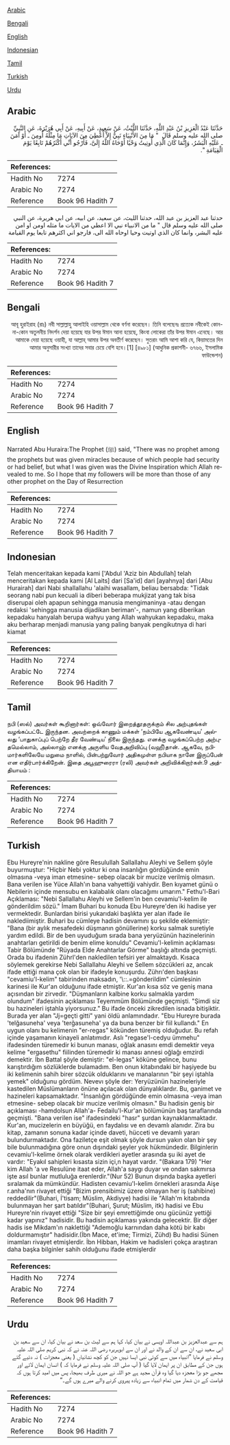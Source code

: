 [Arabic](#arabic)

[Bengali](#bengali)

[English](#english)

[Indonesian](#indonesian)

[Tamil](#tamil)

[Turkish](#turkish)

[Urdu](#urdu)

## Arabic


<div dir="rtl" lang="ar" style={{fontSize:'larger',backgroundColor:'#f8f9fa',padding:20}}>
حَدَّثَنَا عَبْدُ الْعَزِيزِ بْنُ عَبْدِ اللَّهِ، حَدَّثَنَا اللَّيْثُ، عَنْ سَعِيدٍ، عَنْ أَبِيهِ، عَنْ أَبِي هُرَيْرَةَ، عَنِ النَّبِيِّ صلى الله عليه وسلم قَالَ ‏ "‏ مَا مِنَ الأَنْبِيَاءِ نَبِيٌّ إِلاَّ أُعْطِيَ مِنَ الآيَاتِ مَا مِثْلُهُ أُومِنَ ـ أَوْ آمَنَ ـ عَلَيْهِ الْبَشَرُ، وَإِنَّمَا كَانَ الَّذِي أُوتِيتُ وَحْيًا أَوْحَاهُ اللَّهُ إِلَىَّ، فَأَرْجُو أَنِّي أَكْثَرُهُمْ تَابِعًا يَوْمَ الْقِيَامَةِ ‏"‏‏.‏
</div>
<div style={{backgroundColor:'#f8f9fa',padding:20, marginBottom: 10}}><table> <thead> <tr> <th>References:</th> <th></th> </tr> </thead> <tbody><tr><td>Hadith No</td><td>7274</td></tr><tr><td>Arabic No</td><td>7274</td></tr><tr><td>Reference</td><td>Book 96 Hadith 7</td></tr></tbody></table></div>


<div dir="rtl" lang="ar" style={{fontSize:'larger',backgroundColor:'#f8f9fa',padding:20}}>
حدثنا عبد العزيز بن عبد الله، حدثنا الليث، عن سعيد، عن ابيه، عن ابي هريرة، عن النبي صلى الله عليه وسلم قال " ما من الانبياء نبي الا اعطي من الايات ما مثله اومن او امن عليه البشر، وانما كان الذي اوتيت وحيا اوحاه الله الى، فارجو اني اكثرهم تابعا يوم القيامة
</div>
<div style={{backgroundColor:'#f8f9fa',padding:20, marginBottom: 10}}><table> <thead> <tr> <th>References:</th> <th></th> </tr> </thead> <tbody><tr><td>Hadith No</td><td>7274</td></tr><tr><td>Arabic No</td><td>7274</td></tr><tr><td>Reference</td><td>Book 96 Hadith 7</td></tr></tbody></table></div>

## Bengali


<div dir="rtl" lang="bn" style={{fontSize:'larger',backgroundColor:'#f8f9fa',padding:20}}>
আবূ হুরাইরাহ (রাঃ) নবী সাল্লাল্লাহু আলাইহি ওয়াসাল্লাম থেকে বর্ণনা করেছেন। তিনি বলেছেনঃ প্রত্যেক নবীকেই কোন-না-কোন অতুলনীয় নিদর্শন দেয়া হয়েছে যার উপর ঈমান আনা হয়েছে, কিংবা লোকেরা তাঁর উপর ঈমান এনেছে। আর আমাকে দেয়া হয়েছে ওয়াহী, যা আল্লাহ্ আমার উপর অবতীর্ণ করেছেন। সুতরাং আমি আশা করি যে, কিয়ামতের দিন আমার অনুসারীর সংখ্যা তাদের সবার চেয়ে বেশি হবে।[1] [৪৯৮১] (আধুনিক প্রকাশনী- ৬৭৬৬, ইসলামিক ফাউন্ডেশন)
</div>
<div style={{backgroundColor:'#f8f9fa',padding:20, marginBottom: 10}}><table> <thead> <tr> <th>References:</th> <th></th> </tr> </thead> <tbody><tr><td>Hadith No</td><td>7274</td></tr><tr><td>Arabic No</td><td>7274</td></tr><tr><td>Reference</td><td>Book 96 Hadith 7</td></tr></tbody></table></div>

## English


<div dir="ltr" lang="en" style={{fontSize:'larger',backgroundColor:'#f8f9fa',padding:20}}>
Narrated Abu Huraira:The Prophet (ﷺ) said, "There was no prophet among the prophets but was given miracles because of which people had security or had belief, but what I was given was the Divine Inspiration which Allah revealed to me. So I hope that my followers will be more than those of any other prophet on the Day of Resurrection
</div>
<div style={{backgroundColor:'#f8f9fa',padding:20, marginBottom: 10}}><table> <thead> <tr> <th>References:</th> <th></th> </tr> </thead> <tbody><tr><td>Hadith No</td><td>7274</td></tr><tr><td>Arabic No</td><td>7274</td></tr><tr><td>Reference</td><td>Book 96 Hadith 7</td></tr></tbody></table></div>

## Indonesian


<div dir="ltr" lang="id" style={{fontSize:'larger',backgroundColor:'#f8f9fa',padding:20}}>
Telah menceritakan kepada kami ['Abdul 'Aziz bin Abdullah] telah menceritakan kepada kami [Al Laits] dari [Sa'id] dari [ayahnya] dari [Abu Hurairah] dari Nabi shallallahu 'alaihi wasallam, beliau bersabda: "Tidak seorang nabi pun kecuali ia diberi beberapa mukjizat yang tak bisa diserupai oleh apapun sehingga manusia mengimaninya -atau dengan redaksi 'sehingga manusia dijadikan beriman'-, namun yang diberikan kepadaku hanyalah berupa wahyu yang Allah wahyukan kepadaku, maka aku berharap menjadi manusia yang paling banyak pengikutnya di hari kiamat
</div>
<div style={{backgroundColor:'#f8f9fa',padding:20, marginBottom: 10}}><table> <thead> <tr> <th>References:</th> <th></th> </tr> </thead> <tbody><tr><td>Hadith No</td><td>7274</td></tr><tr><td>Arabic No</td><td>7274</td></tr><tr><td>Reference</td><td>Book 96 Hadith 7</td></tr></tbody></table></div>

## Tamil


<div dir="ltr" lang="ta" style={{fontSize:'larger',backgroundColor:'#f8f9fa',padding:20}}>
நபி (ஸல்) அவர்கள் கூறினார்கள்: ஒவ்வோர் இறைத்தூதருக்கும் சில அற்புதங்கள் வழங்கப்பட்டே இருந்தன. அவற்றைக் காணும் மக்கள் ‘நம்பியே ஆகவேண்டிய’ அல்லது ‘பாதுகாப்புப் பெற்றே தீர வேண்டிய’ நிலை இருந்தது. எனக்கு வழங்கப்பெற்ற அற்புதமெல்லாம், அல்லாஹ் எனக்கு அருளிய வேதஅறிவிப்பு (வஹீ)தான். ஆகவே, நபிமார்களிலேயே மறுமை நாளில், பின்பற்றுவோர் அதிகமுள்ள நபியாக நானே இருப்பேன் என எதிர்பார்க்கிறேன். இதை அபூஹுரைரா (ரலி) அவர்கள் அறிவிக்கிறார்கள்.9 அத்தியாயம் :
</div>
<div style={{backgroundColor:'#f8f9fa',padding:20, marginBottom: 10}}><table> <thead> <tr> <th>References:</th> <th></th> </tr> </thead> <tbody><tr><td>Hadith No</td><td>7274</td></tr><tr><td>Arabic No</td><td>7274</td></tr><tr><td>Reference</td><td>Book 96 Hadith 7</td></tr></tbody></table></div>

## Turkish


<div dir="ltr" lang="tr" style={{fontSize:'larger',backgroundColor:'#f8f9fa',padding:20}}>
Ebu Hureyre'nin nakline göre Resulullah Sallallahu Aleyhi ve Sellem şöyle buyurmuştur: "Hiçbir Nebi yoktur ki ona insanlığın gördüğünde emin olmasına -veya iman etmesine- sebep olacak bir mucize verilmiş olmasın. Bana verilen ise Yüce Allah'ın bana vahyettiği vahiydir. Ben kıyamet günü o Nebilerin içinde mensubu en kalabalık olanı olacağımı umarım." Fethu'l-Bari Açıklaması: "Nebi Sallallahu Aleyhi ve Sellem'in ben cevamiu'l-kelim ile gönderildim sözü." İmam Buhari bu konuda Ebu Hureyre'den iki hadise yer vermektedir. Bunlardan birisi yukarıdaki başlıkta yer alan ifade ile naklediimiştir. Buhari bu cümleye hadisin devamını şu şekilde eklemiştir: "Bana (bir aylık mesafedeki düşmanın gönüllerine) korku salmak suretiyle yardım edildi. Bir de ben uyuduğum sırada bana yeryüzünün hazinelerinin anahtarları getirildi de benim elime konuldu" Cevamiu'l-kelimin açıklaması Tabir Bölümünde "Rüyada Elde Anahtarlar Görme" başlığı altında geçmişti. Orada bu ifadenin Zührl'den nakledilen tefsiri yer almaktaydı. Kısaca söylemek gerekirse Nebi Sallallahu Aleyhi ve Sellem sözcükleri az, ancak ifade ettiği mana çok olan bir ifadeyle konuşurdu. Zührı'den başkası "cevamiu'l-kelim" tabirinden maksadın, '\::.=gönderildim" cümlesinin karinesi ile Kur'an olduğunu ifade etmiştir. Kur'an kısa söz ve geniş mana açısından bir zirvedir. "Düşmanların kalbine korku salmakla yardım olundum" ifadesinin açıklaması Teyemmüm Bölümünde geçmişti. "Şimdi siz bu hazineleri iştahla yiyorsunuz." Bu ifade önceki zikredilen isnada bitişiktir. Burada yer alan "Jj=geçti gitti" yani öldü anlamındadır. "Ebu Hureyre burada 'telğasuneha' veya 'terğasuneha' ya da buna benzer bir fiil kullandı." En uygun olanı bu kelimenin "er-regas" kökünden türemiş olduğudur. Bu refah içinde yaşamanın kinayeli anlatımıdır. Aslı "regase'l-cedyu ümmehu" ifadesinden türemedir ki bunun manası, oğlak anasını emdi demektir veya kelime "ergasethu" fiilinden türemedir ki manası annesi oğlağı emzirdi demektir. İbn Battal şöyle demiştir: "el-legas" köküne gelince, bunu karıştırdığım sözlüklerde bulamadım. Ben onun kitabındaki bir haşiyede bu iki kelimenin sahih birer sözcük olduklarını ve manalarının "bir şeyi iştahla yemek" olduğunu gördüm. Nevevı şöyle der: Yeryüzünün hazineleriyle kastedilen Müslümanların önüne açılacak olan dünyalıklardır. Bu, ganimet ve hazineleri kapsamaktadır. "İnsanlığın gördüğünde emin olmasına -veya iman etmesine- sebep olacak bir mucize verilmiş olmasın." Bu hadisin geniş bir açıklaması -hamdolsun Allah'a- Fedailu'l-Kur'an bölümünün baş taraflarında geçmişti. "Bana verilen ise" ifadesindeki "hasr" şurdan kaynaklanmaktadır. Kur'an, mucizelerin en büyüğü, en faydalısı ve en devamlı alanıdır. Zira bu kitap, zamanın sonuna kadar içinde daveti, hücceti ve devamlı yararı bulundurmaktadır. Ona faziletçe eşit olmak şöyle dursun yakın olan bir şey bile bulunmadığına göre onun dışındaki şeyler yok hükmündedir. Bilginlerin cevamiu'l-kelime örnek olarak verdikleri ayetler arasında şu iki ayet de vardır: "Eyakıl sahipleri kısasta sizin içi,n hayat vardır. "(Bakara 179) "Her kim Allah 'a ve Resulüne itaat eder, Allah'a saygı duyar ve ondan sakmırsa işte asıl bunlar mutluluğa erenlerdir."(Nur 52) Bunun dışında başka ayetleri sıralamak da mümkündür. Hadisten cevamiu'l-kelim örnekleri arasında Aişe r.anha'nın rivayet ettiği "Bizim prensibimiz üzere olmayan her iş (sahibine) reddedilir"(Buhari, İ'tisam; Müslim, Akdiyye) hadisi ile "Allah'm kitabında bulunmayan her şart batıldır"(Buhari, Şurut; Müslim, itk) hadisi ve Ebu Hureyre'nin rivayet ettiği "Size bir şeyi emrettiğimde onu gücünüz yettiği kadar yapınız" hadisidir. Bu hadisin açıklaması yakında gelecektir. Bir diğer hadis ise Mikdam'ın naklettiği "Ademoğlu karnından daha kötü bir kabı doldurmamıştır" hadisidir.(İbn Mace, et'ime; Tirmizi, Zühd) Bu hadisi Sünen imamları rivayet etmişlerdir. İbn Hibban, Hakim ve hadisleri çokça araştıran daha başka bilginler sahih olduğunu ifade etmişlerdir
</div>
<div style={{backgroundColor:'#f8f9fa',padding:20, marginBottom: 10}}><table> <thead> <tr> <th>References:</th> <th></th> </tr> </thead> <tbody><tr><td>Hadith No</td><td>7274</td></tr><tr><td>Arabic No</td><td>7274</td></tr><tr><td>Reference</td><td>Book 96 Hadith 7</td></tr></tbody></table></div>

## Urdu


<div dir="rtl" lang="ur" style={{fontSize:'larger',backgroundColor:'#f8f9fa',padding:20}}>
ہم سے عبدالعزیز بن عبداللہ اویسی نے بیان کیا، کہا ہم سے لیث بن سعد نے بیان کیا، ان سے سعید بن ابی سعید نے، ان سے ان کے والد نے اور ان سے ابوہریرہ رضی اللہ عنہ نے کہ نبی کریم صلی اللہ علیہ وسلم نے فرمایا ”انبیاء میں سے کوئی نبی ایسا نہیں جن کو کچھ نشانیاں ( یعنی معجزات ) نہ دئیے گئے ہوں جن کے مطابق ان پر ایمان لایا گیا ( آپ صلی اللہ علیہ وسلم نے فرمایا کہ ) انسان ایمان لائے اور مجھے جو بڑا معجزہ دیا گیا وہ قرآن مجید ہے جو اللہ نے میری طرف بھیجا، پس میں امید کرتا ہوں کہ قیامت کے دن شمار میں تمام انبیاء سے زیادہ پیروی کرنے والے میرے ہوں گے۔“
</div>
<div style={{backgroundColor:'#f8f9fa',padding:20, marginBottom: 10}}><table> <thead> <tr> <th>References:</th> <th></th> </tr> </thead> <tbody><tr><td>Hadith No</td><td>7274</td></tr><tr><td>Arabic No</td><td>7274</td></tr><tr><td>Reference</td><td>Book 96 Hadith 7</td></tr></tbody></table></div>
